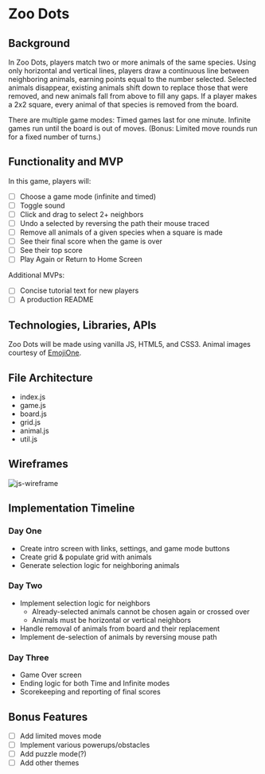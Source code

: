 # Zoo Dots
## Background
In Zoo Dots, players match two or more animals of the same species. Using only horizontal and vertical lines, players draw a continuous line between neighboring animals, earning points equal to the number selected. Selected animals disappear, existing animals shift down to replace those that were removed, and new animals fall from above to fill any gaps. If a player makes a 2x2 square, every animal of that species is removed from the board.

There are multiple game modes:
Timed games last for one minute.
Infinite games run until the board is out of moves.
(Bonus: Limited move rounds run for a fixed number of turns.)

## Functionality and MVP
In this game, players will:
- [ ] Choose a game mode (infinite and timed)
- [ ] Toggle sound
- [ ] Click and drag to select 2+ neighbors
- [ ] Undo a selected by reversing the path their mouse traced
- [ ] Remove all animals of a given species when a square is made
- [ ] See their final score when the game is over
- [ ] See their top score
- [ ] Play Again or Return to Home Screen

Additional MVPs:
- [ ] Concise tutorial text for new players
- [ ] A production README

## Technologies, Libraries, APIs

Zoo Dots will be made using vanilla JS, HTML5, and CSS3. Animal images courtesy of [EmojiOne](https://www.emojione.com/).

## File Architecture

- index.js
- game.js
- board.js
- grid.js
- animal.js
- util.js

## Wireframes

![js-wireframe](https://user-images.githubusercontent.com/43548466/52319689-1cb6fc00-2999-11e9-9788-f1d3ca6c97c7.jpg)

## Implementation Timeline

### Day One
- Create intro screen with links, settings, and game mode buttons
- Create grid & populate grid with animals
- Generate selection logic for neighboring animals

### Day Two
- Implement selection logic for neighbors
  - Already-selected animals cannot be chosen again or crossed over
  - Animals must be horizontal or vertical neighbors
- Handle removal of animals from board and their replacement
- Implement de-selection of animals by reversing mouse path

### Day Three
- Game Over screen
- Ending logic for both Time and Infinite modes
- Scorekeeping and reporting of final scores


## Bonus Features
- [ ] Add limited moves mode
- [ ] Implement various powerups/obstacles
- [ ] Add puzzle mode(?)
- [ ] Add other themes